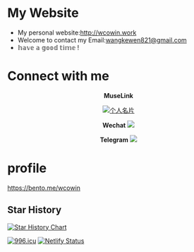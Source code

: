 # My Website

- My personal website:http://wcowin.work
- Welcome to contact my Email:wangkewen821@gmail.com
- 𝕙𝕒𝕧𝕖 𝕒 𝕘𝕠𝕠𝕕 𝕥𝕚𝕞𝕖 !

<!-- ![](https://cn.mcecy.com/image/20221229/67d6c67f951fe04606acc08a1e77a81e.png) -->



# Connect with me


<center>

**MuseLink**
<p>
  
  <a href="https://muselink.cc/Wcowin" target="_blank">
    <img src="https://cn.mcecy.com/image/20230822/24afe45d85f111894db6db75d74d1f1d.png" alt="个人名片">
  </a>
</p>

**Wechat**
![](https://cn.mcecy.com/image/20230824/cd167d41c4713ccef99cfaecbe5e9c9d.jpg)

**Telegram**
![](https://cn.mcecy.com/image/20230824/7a889e12d7e1a0966d1cff9801644ebf.jpg)  

</center>

# profile
https://bento.me/wcowin


## Star History

[![Star History Chart](https://api.star-history.com/svg?repos=Wcowin/Wcowin.github.io&type=Date)](https://star-history.com/#Wcowin/Wcowin.github.io&Date)



<a href="https://996.icu"><img src="https://img.shields.io/badge/link-996.icu-red.svg" alt="996.icu" /></a>
[![Netlify Status](https://api.netlify.com/api/v1/badges/dae80b95-9b90-4970-a825-e5c020674ee7/deploy-status)](https://app.netlify.com/sites/wcowin/deploys)